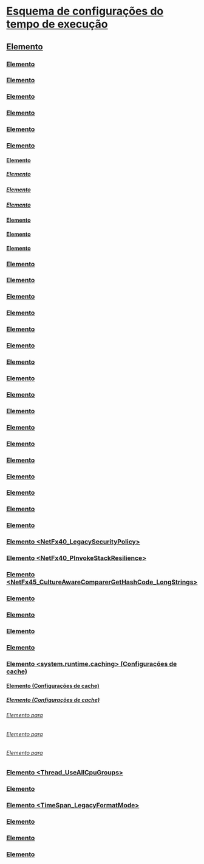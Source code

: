 # [Esquema de configurações do tempo de execução](index.md)
## [<runtime> Elemento](runtime-element.md)
### [<alwaysFlowImpersonationPolicy> Elemento](alwaysflowimpersonationpolicy-element.md)
### [<AppContextSwitchOverrides> Elemento](appcontextswitchoverrides-element.md)
### [<appDomainManagerAssembly> Elemento](appdomainmanagerassembly-element.md)
### [<appDomainManagerType> Elemento](appdomainmanagertype-element.md)
### [<appDomainResourceMonitoring> Elemento](appdomainresourcemonitoring-element.md)
### [<assemblyBinding> Elemento](assemblybinding-element-for-runtime.md)
#### [<dependentAssembly> Elemento](dependentassembly-element.md)
##### [<assemblyIdentity> Elemento](assemblyidentity-element-for-runtime.md)
##### [<bindingRedirect> Elemento](bindingredirect-element.md)
##### [<codeBase> Elemento](codebase-element.md)
#### [<probing> Elemento](probing-element.md)
#### [<publisherPolicy> Elemento](publisherpolicy-element.md)
#### [<qualifyAssembly> Elemento](qualifyassembly-element.md)
### [<bypassTrustedAppStrongNames> Elemento](bypasstrustedappstrongnames-element.md)
### [<CompatSortNLSVersion> Elemento](compatsortnlsversion-element.md)
### [<developmentMode> Elemento](developmentmode-element.md)
### [<disableCachingBindingFailures> Elemento](disablecachingbindingfailures-element.md)
### [<disableCommitThreadStack> Elemento](disablecommitthreadstack-element.md)
### [<disableFusionUpdatesFromADManager> Elemento](disablefusionupdatesfromadmanager-element.md)
### [<EnableAmPmParseAdjustment> Elemento](enableampmparseadjustment-element.md)
### [<enforceFIPSPolicy> Elemento](enforcefipspolicy-element.md)
### [<etwEnable> Elemento](etwenable-element.md)
### [<forcePerformanceCounterUniqueSharedMemoryReads> Elemento](forceperformancecounteruniquesharedmemoryreads-element.md)
### [<gcAllowVeryLargeObjects> Elemento](gcallowverylargeobjects-element.md)
### [<gcConcurrent> Elemento](gcconcurrent-element.md)
### [<GCCpuGroup> Elemento](gccpugroup-element.md)
### [<gcServer> Elemento](gcserver-element.md)
### [<generatePublisherEvidence> Elemento](generatepublisherevidence-element.md)
### [<legacyCorruptedStateExceptionsPolicy> Elemento](legacycorruptedstateexceptionspolicy-element.md)
### [<legacyImpersonationPolicy> Elemento](legacyimpersonationpolicy-element.md)
### [<loadFromRemoteSources>](loadfromremotesources-element.md)
### [Elemento <NetFx40_LegacySecurityPolicy>](netfx40-legacysecuritypolicy-element.md)
### [Elemento <NetFx40_PInvokeStackResilience>](netfx40-pinvokestackresilience-element.md)
### [Elemento <NetFx45_CultureAwareComparerGetHashCode_LongStrings>](netfx45-cultureawarecomparergethashcode-longstrings-element.md)
### [<PreferComInsteadOfManagedRemoting> Elemento](prefercominsteadofmanagedremoting-element.md)
### [<relativeBindForResources> Elemento](relativebindforresources-element.md)
### [<shadowCopyVerifyByTimestamp> Elemento](shadowcopyverifybytimestamp-element.md)
### [<supportPortability> Elemento](supportportability-element.md)
### [Elemento <system.runtime.caching> (Configurações de cache)](system-runtime-caching-element-cache-settings.md)
#### [Elemento <memoryCache> (Configurações de cache)](memorycache-element-cache-settings.md)
##### [Elemento <namedCaches> (Configurações de cache)](namedcaches-element-cache-settings.md)
###### [Elemento <add> para <namedCaches>](add-element-for-namedcaches.md)
###### [Elemento <clear> para <namedCaches>](clear-element-for-namedcaches.md)
###### [Elemento <remove> para <namedCaches>](remove-element-for-namedcaches.md)
### [Elemento <Thread_UseAllCpuGroups>](thread-useallcpugroups-element.md)
### [<ThrowUnobservedTaskExceptions> Elemento](throwunobservedtaskexceptions-element.md)
### [Elemento <TimeSpan_LegacyFormatMode>](timespan-legacyformatmode-element.md)
### [<useLegacyJit> Elemento](uselegacyjit-element.md)
### [<UseRandomizedStringHashAlgorithm> Elemento](userandomizedstringhashalgorithm-element.md)
### [<UseSmallInternalThreadStacks> Elemento](usesmallinternalthreadstacks-element.md)
